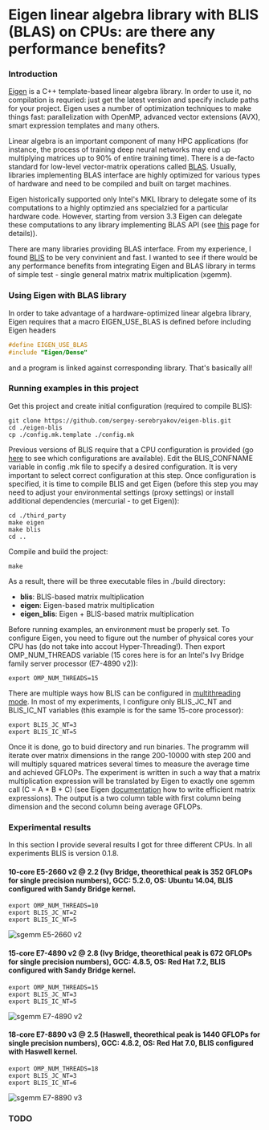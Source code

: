 # Eigen linear algebra library with BLIS (BLAS) on CPUs: are there any performance benefits?

### Introduction
[Eigen](http://eigen.tuxfamily.org/) is a C++ template-based linear algebra library. In order to use it, no compilation is requried: just get the latest version and specify include paths for your project. Eigen uses a number of optimization techniques to make things fast: parallelization with OpenMP, advanced vector extensions (AVX), smart expression templates and many others.

Linear algebra is an important component of many HPC applications (for instance, the process of training deep neural networks may end up multiplying matrices up to 90% of entire training time). There is a de-facto standard for low-level vector-matrix operations called [BLAS](https://en.wikipedia.org/wiki/Basic_Linear_Algebra_Subprograms). Usually, libraries implementing BLAS interface are highly optimized for various types of hardware and need to be compiled and built on target machines.

Eigen historically supported only Intel's MKL library to delegate some of its computations to a highly optimzied ans specialzied for a particular hardware code. However, starting from version 3.3 Eigen can delegate these computations to any library implementing BLAS API (see [this](http://eigen.tuxfamily.org/dox-devel/TopicUsingBlasLapack.html) page for details)).

There are many libraries providing BLAS interface. From my experience, I found [BLIS](https://github.com/flame/blis) to be very convinient and fast. I wanted to see if there would be any performance benefits from integrating Eigen and BLAS library in terms of simple test - single general matrix matrix multiplication (xgemm). 

### Using Eigen with BLAS library
In order to take advantage of a hardware-optimized linear algebra library, Eigen requires that a macro EIGEN_USE_BLAS is defined before including Eigen headers
```c
#define EIGEN_USE_BLAS
#include "Eigen/Dense"
```
and a program is linked against corresponding library. That's basically all!
### Running examples in this project
Get this project and create initial configuration (required to compile BLIS):
```shell
git clone https://github.com/sergey-serebryakov/eigen-blis.git
cd ./eigen-blis
cp ./config.mk.template ./config.mk
```
Previous versions of BLIS require that a CPU configuration is provided (go [here](https://github.com/flame/blis/tree/0.1.8/config) to see which configurations are available). Edit the BLIS_CONFNAME variable in config .mk file to specify a desired configuration. It is very important to select correct configuration at this step. Once configuration is specified, it is time to compile BLIS and get Eigen (before this step you may need to adjust your environmental settings (proxy settings) or install additional dependencies (mercurial - to get Eigen)):
```shell
cd ./third_party
make eigen
make blis
cd ..
```

Compile and build the project:
```shell
make
```
As a result, there will be three executable files in ./build directory:
  * **blis**: BLIS-based matrix multiplication
  * **eigen**: Eigen-based matrix multiplication
  * **eigen_blis**: Eigen + BLIS-based matrix multiplication

Before running examples, an environment must be properly set. To configure Eigen, you need to figure out the number of physical cores your CPU has (do not take into accout Hyper-Threading!). Then export OMP_NUM_THREADS variable (15 cores here is for an Intel's Ivy Bridge family server processor (E7-4890 v2)):
 ```shell
 export OMP_NUM_THREADS=15
 ```
There are multiple ways how BLIS can be configured in [multithreading mode](https://github.com/flame/blis/wiki/Multithreading). In most of my experiments, I configure only BLIS_JC_NT and BLIS_IC_NT variables (this example is for the same 15-core processor):
 ```shell
 export BLIS_JC_NT=3
 export BLIS_IC_NT=5
 ```
 
Once it is done, go to buid directory and run binaries. The programm will iterate over matrix dimensions in the range 200-10000 with step 200 and will multiply squared matrices several times to measure the average time and achieved GFLOPs. The experiment is written in such a way that a matrix multiplication expression will be translated by Eigen to exactly one sgemm call (C = A * B + C) (see Eigen [documentation](http://eigen.tuxfamily.org/dox/TopicWritingEfficientProductExpression.html) how to write efficient matrix expressions). The output is a two column table with first column being dimension and the second column being average GFLOPs.
 
### Experimental results

In this section I provide several results I got for three different CPUs. In all experiments BLIS is version 0.1.8.

#### 10-core E5-2660 v2 @ 2.2 (Ivy Bridge, theorethical peak is 352 GFLOPs for single precision numbers), GCC: 5.2.0, OS: Ubuntu 14.04, BLIS configured with Sandy Bridge kernel.
 
   ```shell
 export OMP_NUM_THREADS=10
 export BLIS_JC_NT=2
 export BLIS_IC_NT=5
 ```
 
![sgemm E5-2660 v2](https://docs.google.com/uc?id=0B9MJrpMhxr32eDZXZW9PeHZucVU)

#### 15-core E7-4890 v2 @ 2.8 (Ivy Bridge, theorethical peak is 672 GFLOPs for single precision numbers), GCC: 4.8.5, OS: Red Hat 7.2, BLIS configured with Sandy Bridge kernel.
 
 ```shell
 export OMP_NUM_THREADS=15
 export BLIS_JC_NT=3
 export BLIS_IC_NT=5
 ```
 
![sgemm E7-4890 v2](https://docs.google.com/uc?id=0B9MJrpMhxr32RTdMV1QyU3VIcU0)

#### 18-core E7-8890 v3 @ 2.5 (Haswell, theorethical peak is 1440 GFLOPs for single precision numbers), GCC: 4.8.2, OS: Red Hat 7.0, BLIS configured with Haswell kernel.

  ```shell
 export OMP_NUM_THREADS=18
 export BLIS_JC_NT=3
 export BLIS_IC_NT=6
 ```
 
![sgemm E7-8890 v3](https://docs.google.com/uc?id=0B9MJrpMhxr32S1RqaWhwYUgtczA)

### TODO 

